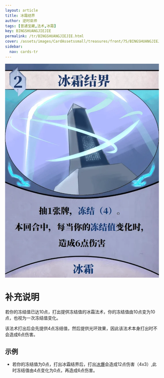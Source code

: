 ```yaml
---
layout: article
title: 冰霜结界
author: 逆时巫师
tags: [普通宝藏,法术,冰霜]
key: BINGSHUANGJIEJIE
permalink: /tr/BINGSHUANGJIEJIE.html
cover: /assets/images/CardAssetssmall/treasures/front/75/BINGSHUANGJIEJIE.webp
sidebar:
  nav: cards-tr
---
```

![](/assets/images/CardAssets/treasures/front/75/BINGSHUANGJIEJIE.webp)

# 补充说明

若你的冻结值已达10点，打出提供冻结值的冰霜法术，你的冻结值由10点变为10点，也视为一次冻结值变化。

该法术打出后会先提供4点冻结值，然后提供光环效果，因此该法术本身打出时不会造成6点伤害。

## 示例

* 若你的冻结值为0点，打出冰霜结界后，打出[冰爆](/tr/BINGBAO.html)会造成12点伤害（4x3）,此时冻结值由4点变化为0点，再造成6点伤害。